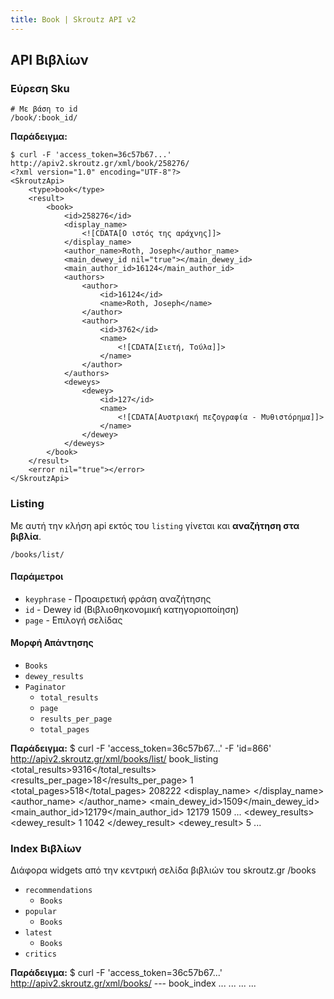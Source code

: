 ```yaml
---
title: Book | Skroutz API v2
---
```


## API Βιβλίων ##
### Εύρεση Sku ###

    # Με βάση το id
    /book/:book_id/

**Παράδειγμα:**
 
    $ curl -F 'access_token=36c57b67...' http://apiv2.skroutz.gr/xml/book/258276/
    <?xml version="1.0" encoding="UTF-8"?>
    <SkroutzApi>
        <type>book</type>
        <result>
            <book>
                <id>258276</id>
                <display_name>
                    <![CDATA[Ο ιστός της αράχνης]]>
                </display_name>
                <author_name>Roth, Joseph</author_name>
                <main_dewey_id nil="true"></main_dewey_id>
                <main_author_id>16124</main_author_id>
                <authors>
                    <author>
                        <id>16124</id>
                        <name>Roth, Joseph</name>
                    </author>
                    <author>
                        <id>3762</id>
                        <name>
                            <![CDATA[Σιετή, Τούλα]]>
                        </name>
                    </author>
                </authors>
                <deweys>
                    <dewey>
                        <id>127</id>
                        <name>
                            <![CDATA[Αυστριακή πεζογραφία - Μυθιστόρημα]]>
                        </name>
                    </dewey>
                </deweys>
            </book>
        </result>
        <error nil="true"></error>
    </SkroutzApi>
    
    

### Listing ###
Με αυτή την κλήση api εκτός του `listing` γίνεται και **αναζήτηση στα βιβλία**.

    /books/list/

#### Παράμετροι ####
 * `keyphrase` - Προαιρετική φράση αναζήτησης
 * `id` - Dewey id (Βιβλιοθηκονομική κατηγοριοποίηση)
 * `page` - Επιλογή σελίδας

#### Μορφή Απάντησης ####

 * `Books`
 * `dewey_results`
 * `Paginator`
   * `total_results`
   * `page`
   * `results_per_page`
   * `total_pages`

**Παράδειγμα:**
    $ curl -F 'access_token=36c57b67...' -F 'id=866' http://apiv2.skroutz.gr/xml/books/list/
    <?xml version="1.0" encoding="UTF-8"?>
    <SkroutzApi>
        <type>book_listing</type>
        <result>
            <paginator>
                <total_results>9316</total_results>
                <results_per_page>18</results_per_page>
                <page>1</page>
                <total_pages>518</total_pages>
            </paginator>
            <books>
                <book>
                    <id>208222</id>
                    <display_name>
                        <![CDATA[Μέθοδοι αποστείρωσης και απολύμανσης...]]>
                    </display_name>
                    <author_name>
                        <![CDATA[Παγκόσμιος Οργανισμός Υγείας]]>
                    </author_name>
                    <main_dewey_id>1509</main_dewey_id>
                    <main_author_id>12179</main_author_id>
                    <authors>
                        <author>
                            <id>12179</id>
                            <name>
                                <![CDATA[Παγκόσμιος Οργανισμός Υγείας]]>
                            </name>
                        </author>
                    </authors>
                    <deweys>
                        <dewey>
                            <id>1509</id>
                            <name>
                                <![CDATA[ Μπλα μπλα μπλα...]]>
                            </name>
                        </dewey>
                    </deweys>
                </book>
                ...
             </books>
             <dewey_results>
                <dewey_result>
                    <count>1</count>
                    <name>
                        <![CDATA[Θρησκεία]]>
                    </name>
                    <id>1042</id>
                </dewey_result>
                <dewey_result>
                    <count>5</count>
                    <name>
                        <![CDATA[Ακολουθίες]]>
                    </name>
                    ...

    
### Index Βιβλίων ###

Διάφορα widgets από την κεντρική σελίδα βιβλιών του skroutz.gr
    /books

* `recommendations`
  * `Books`
* `popular`
  * `Books`
* `latest`
  * `Books`
* `critics`

**Παράδειγμα:**
    $ curl -F 'access_token=36c57b67...' http://apiv2.skroutz.gr/xml/books/
    ---
    <?xml version="1.0" encoding="UTF-8"?>
    <SkroutzApi>
        <type>book_index</type>
        <result>
            <critiques>
                <critique>
                    <critic>
                        <![CDATA[Στέφανος Ξένος]]>
                    </critic>
                    <title>
                        <![CDATA[ΕΓΩ Ο ΙΗΣΟΥΣ]]>
                    </title>
                </critique>
                <book>
                ...
                </book>
            </critiques>
            <recommendations>
                <books>
                ...
                </books>
            </recommendations>
            <latest>
                <books>
                ...
                </books>
            </latest>
            <popular>
                <books>
                ...
                </books>
            </popular>
        </result>
        <error nil="true"></error>
    </SkroutzApi>
    
